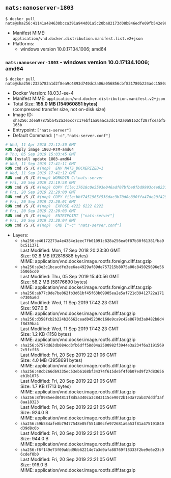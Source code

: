 ## `nats:nanoserver-1803`

```console
$ docker pull nats@sha256:41141a484630bcca391a944d01a5c20ba82173d08b846edfe09fb542e98a4330
```

-	Manifest MIME: `application/vnd.docker.distribution.manifest.list.v2+json`
-	Platforms:
	-	windows version 10.0.17134.1006; amd64

### `nats:nanoserver-1803` - windows version 10.0.17134.1006; amd64

```console
$ docker pull nats@sha256:232b783a1d2f8ea9c4893d740dc2a06a056856cbf831780b224adc1580a99dfb
```

-	Docker Version: 18.03.1-ee-4
-	Manifest MIME: `application/vnd.docker.distribution.manifest.v2+json`
-	Total Size: **155.0 MB (154960851 bytes)**  
	(compressed transfer size, not on-disk size)
-	Image ID: `sha256:3dea97875ba452a3e5cc7c17ebf1aa0aaca3dc142a0a8162cf287fceabf5163b`
-	Entrypoint: `["nats-server"]`
-	Default Command: `["-c","nats-server.conf"]`

```dockerfile
# Wed, 11 Apr 2018 22:12:30 GMT
RUN Apply image 1803-RTM-amd64
# Thu, 05 Sep 2019 15:03:45 GMT
RUN Install update 1803-amd64
# Wed, 11 Sep 2019 17:41:11 GMT
RUN cmd /S /C #(nop)  ENV NATS_DOCKERIZED=1
# Wed, 11 Sep 2019 17:41:12 GMT
RUN cmd /S /C #(nop) WORKDIR C:\nats-server
# Fri, 20 Sep 2019 22:19:58 GMT
RUN cmd /S /C #(nop) COPY file:17618c0e5593e046adf07bfbe0fbd9993c4e0231fc87eb511657fbd37d728049 in nats-server.exe 
# Fri, 20 Sep 2019 22:20:00 GMT
RUN cmd /S /C #(nop) COPY file:bbf7451965f536dac3b70d8c890ffa47de20f4293b62aa28cb0cd84498d5e7dc in nats-server.conf 
# Fri, 20 Sep 2019 22:20:01 GMT
RUN cmd /S /C #(nop)  EXPOSE 4222 6222 8222
# Fri, 20 Sep 2019 22:20:03 GMT
RUN cmd /S /C #(nop)  ENTRYPOINT ["nats-server"]
# Fri, 20 Sep 2019 22:20:04 GMT
RUN cmd /S /C #(nop)  CMD ["-c" "nats-server.conf"]
```

-	Layers:
	-	`sha256:e46172273a4e4384e1eec7fb01091c828a256ea0f87b30f61381fba9bc511371`  
		Last Modified: Mon, 17 Sep 2018 20:23:30 GMT  
		Size: 92.8 MB (92818888 bytes)  
		MIME: application/vnd.docker.image.rootfs.foreign.diff.tar.gzip
	-	`sha256:a3e3c1bcacdfe3ee6aa4929af89de757215b8075a00c845029696e5655065cd0`  
		Last Modified: Thu, 05 Sep 2019 15:40:56 GMT  
		Size: 58.2 MB (58176690 bytes)  
		MIME: application/vnd.docker.image.rootfs.foreign.diff.tar.gzip
	-	`sha256:ab77c9de7be062fb3d61bf45f63b09905ea2e5af721d39412722a171e7305a6d`  
		Last Modified: Wed, 11 Sep 2019 17:42:23 GMT  
		Size: 927.0 B  
		MIME: application/vnd.docker.image.rootfs.diff.tar.gzip
	-	`sha256:d358fcb2b224b26662cead045230d168e9ca9c42e8670d3a0482b8d4f8d39ba4`  
		Last Modified: Wed, 11 Sep 2019 17:42:23 GMT  
		Size: 1.2 KB (1158 bytes)  
		MIME: application/vnd.docker.image.rootfs.diff.tar.gzip
	-	`sha256:6757dd63db084cd3fb6dff58d04a2500982f3944e3a234f6a31915692c5fcff8`  
		Last Modified: Fri, 20 Sep 2019 22:21:06 GMT  
		Size: 4.0 MB (3958691 bytes)  
		MIME: application/vnd.docker.image.rootfs.diff.tar.gzip
	-	`sha256:48cb266d69335ec53eb6168bf34374f615de5f4f0b07ed9f27d83656eb1b1075`  
		Last Modified: Fri, 20 Sep 2019 22:21:05 GMT  
		Size: 1.7 KB (1713 bytes)  
		MIME: application/vnd.docker.image.rootfs.diff.tar.gzip
	-	`sha256:8f8985eed04811f8d5a340ca3c843115ce9072b1e3a72ab37dddf3af8aa18323`  
		Last Modified: Fri, 20 Sep 2019 22:21:05 GMT  
		Size: 924.0 B  
		MIME: application/vnd.docker.image.rootfs.diff.tar.gzip
	-	`sha256:59b584afe8b79477548e05f551480cfe972681a6a53f81a475191840d39d8c6b`  
		Last Modified: Fri, 20 Sep 2019 22:21:05 GMT  
		Size: 944.0 B  
		MIME: application/vnd.docker.image.rootfs.diff.tar.gzip
	-	`sha256:f8f149e73f09abbd9bb62214e7a3d0afa88769f18333f2be9e6e23c96cdef0b0`  
		Last Modified: Fri, 20 Sep 2019 22:21:05 GMT  
		Size: 916.0 B  
		MIME: application/vnd.docker.image.rootfs.diff.tar.gzip

